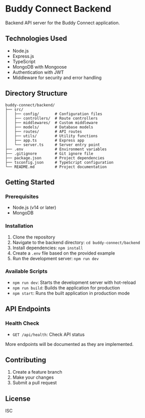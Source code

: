 # Buddy Connect Backend

Backend API server for the Buddy Connect application.

## Technologies Used

- Node.js
- Express.js
- TypeScript
- MongoDB with Mongoose
- Authentication with JWT
- Middleware for security and error handling

## Directory Structure

```
buddy-connect/backend/
├── src/
│   ├── config/       # Configuration files
│   ├── controllers/  # Route controllers
│   ├── middlewares/  # Custom middleware
│   ├── models/       # Database models
│   ├── routes/       # API routes
│   ├── utils/        # Utility functions
│   ├── app.ts        # Express app
│   └── server.ts     # Server entry point
├── .env              # Environment variables
├── .gitignore        # Git ignore file
├── package.json      # Project dependencies
├── tsconfig.json     # TypeScript configuration
└── README.md         # Project documentation
```

## Getting Started

### Prerequisites

- Node.js (v14 or later)
- MongoDB

### Installation

1. Clone the repository
2. Navigate to the backend directory: `cd buddy-connect/backend`
3. Install dependencies: `npm install`
4. Create a `.env` file based on the provided example
5. Run the development server: `npm run dev`

### Available Scripts

- `npm run dev`: Starts the development server with hot-reload
- `npm run build`: Builds the application for production
- `npm start`: Runs the built application in production mode

## API Endpoints

### Health Check
- `GET /api/health`: Check API status

More endpoints will be documented as they are implemented.

## Contributing

1. Create a feature branch
2. Make your changes
3. Submit a pull request

## License

ISC 